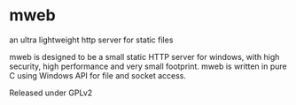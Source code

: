 # mweb
an ultra lightweight http server for static files

mweb is designed to be a small static HTTP server for windows, with high security, high performance and very small footprint.
mweb is written in pure C using Windows API for file and socket access.

Released under GPLv2
